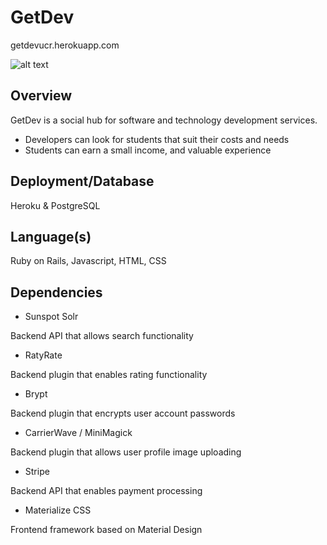GetDev
====

getdevucr.herokuapp.com

![alt text](http://i.imgur.com/WLXxM3V.png "Example")

Overview
-------

GetDev is a social hub for software and technology development services. 

* Developers can look for students that suit their costs and needs
* Students can earn a small income, and valuable experience

Deployment/Database
---

Heroku & PostgreSQL

Language(s)
---

Ruby on Rails, Javascript, HTML, CSS

Dependencies
---

* Sunspot Solr

Backend API that allows search functionality


* RatyRate

Backend plugin that enables rating functionality

* Brypt

Backend plugin that encrypts user account passwords

* CarrierWave / MiniMagick

Backend plugin that allows user profile image uploading

* Stripe

Backend API that enables payment processing


* Materialize CSS

Frontend framework based on Material Design
